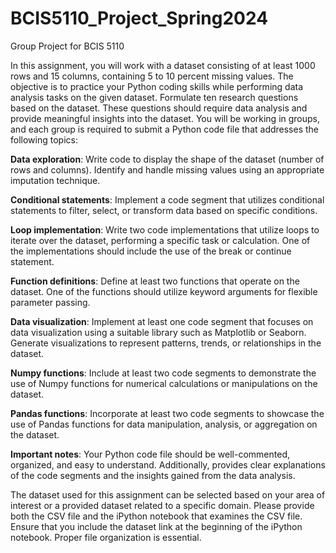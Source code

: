 # BCIS5110_Project_Spring2024
Group Project for BCIS 5110


In this assignment, you will work with a dataset consisting of at least 1000 rows and 15 columns, containing 5 to 10 percent missing values. The objective is to practice your Python coding skills while performing data analysis tasks on the given dataset. Formulate ten research questions based on the dataset. These questions should require data analysis and provide meaningful insights into the dataset. You will be working in groups, and each group is required to submit a Python code file that addresses the following topics:

**Data exploration**:
Write code to display the shape of the dataset (number of rows and columns).
Identify and handle missing values using an appropriate imputation technique.

**Conditional statements**:
Implement a code segment that utilizes conditional statements to filter, select, or transform data based on specific conditions.

**Loop implementation**:
Write two code implementations that utilize loops to iterate over the dataset, performing a specific task or calculation. One of the implementations should include the use of the break or continue statement.

**Function definitions**:
Define at least two functions that operate on the dataset. One of the functions should utilize keyword arguments for flexible parameter passing.

**Data visualization**:
Implement at least one code segment that focuses on data visualization using a suitable library such as Matplotlib or Seaborn. Generate visualizations to represent patterns, trends, or relationships in the dataset.

**Numpy functions**:
Include at least two code segments to demonstrate the use of Numpy functions for numerical calculations or manipulations on the dataset.

**Pandas functions**:
Incorporate at least two code segments to showcase the use of Pandas functions for data manipulation, analysis, or aggregation on the dataset.

**Important notes**: 
Your Python code file should be well-commented, organized, and easy to understand. Additionally, provides clear explanations of the code segments and the insights gained from the data analysis.

The dataset used for this assignment can be selected based on your area of interest or a provided dataset related to a specific domain.
Please provide both the CSV file and the iPython notebook that examines the CSV file. Ensure that you include the dataset link at the beginning of the iPython notebook. Proper file organization is essential.
